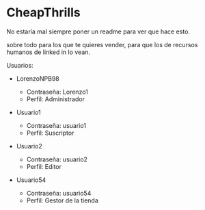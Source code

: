 # CheapThrills

No estaría mal siempre poner un readme para ver que hace esto.

sobre todo para los que te quieres vender, para que los de recursos humanos de linked in lo vean.


Usuarios:

 - LorenzoNPB98
   - Contraseña: Lorenzo1
   - Perfil: Administrador
  
  - Usuario1
    - Contraseña: usuario1
    - Perfil: Suscriptor
  
  - Usuario2
    - Contraseña: usuario2
    - Perfil: Editor
  
  - Usuario54
    - Contraseña: usuario54
    - Perfil: Gestor de la tienda

